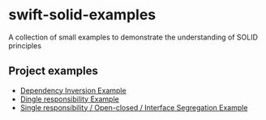 # swift-solid-examples
A collection of small examples to demonstrate the understanding of SOLID principles

## Project examples
- [Dependency Inversion Example](projects/dependency-inversion.md)
- [Dingle responsibility Example](projects/sigle-responsibility.md)
- [Single responsibility / Open-closed / Interface Segregation Example](projects/sr-oc-is.md)

